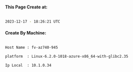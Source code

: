 
   
#### This Page Create at:

```bash

2023-12-17 - 18:26:21 UTC

```

#### Create By Machine:

```bash

Host Name : fv-az740-945

platform  : Linux-6.2.0-1018-azure-x86_64-with-glibc2.35

Ip Local  : 10.1.0.34

```

